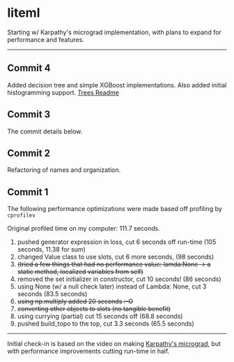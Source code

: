 # liteml
Starting w/ Karpathy's micrograd implementation, with plans to expand for performance and features.

---
## Commit 4
Added decision tree and simple XGBoost implementations.  Also added initial histogramming support.
[Trees Readme](trees/README.md)

## Commit 3
The commit details below.

## Commit 2
Refactoring of names and organization.

## Commit 1
The following performance optimizations were made based off profiling by `cprofilev`

Original profiled time on my computer: 111.7 seconds.
1. pushed generator expression in loss, cut 6 seconds off run-time (105 seconds, 11.38 for sum)
2. changed Value class to use slots, cut 6 more seconds, (98 seconds)
3. ~~(tried a few things that had no performance value: lamda:None → a static method, localized variables from self)~~
4. removed the set initializer in constructor, cut 10 seconds! (86 seconds)
5. using None (w/ a null check later) instead of Lambda: None, cut 3 seconds (83.5 seconds)
6. ~~using np.multiply added 20 seconds :-O~~
7. ~~converting other objects to slots (no tangible benefit)~~
8. using currying (partial) cut 15 seconds off (68.8 seconds)
9. pushed build_topo to the top, cut 3.3 seconds (65.5 seconds)

----
Initial check-in is based on the video on making [Karpathy's micrograd](https://github.com/karpathy/micrograd), but with performance improvements cutting run-time in half.
